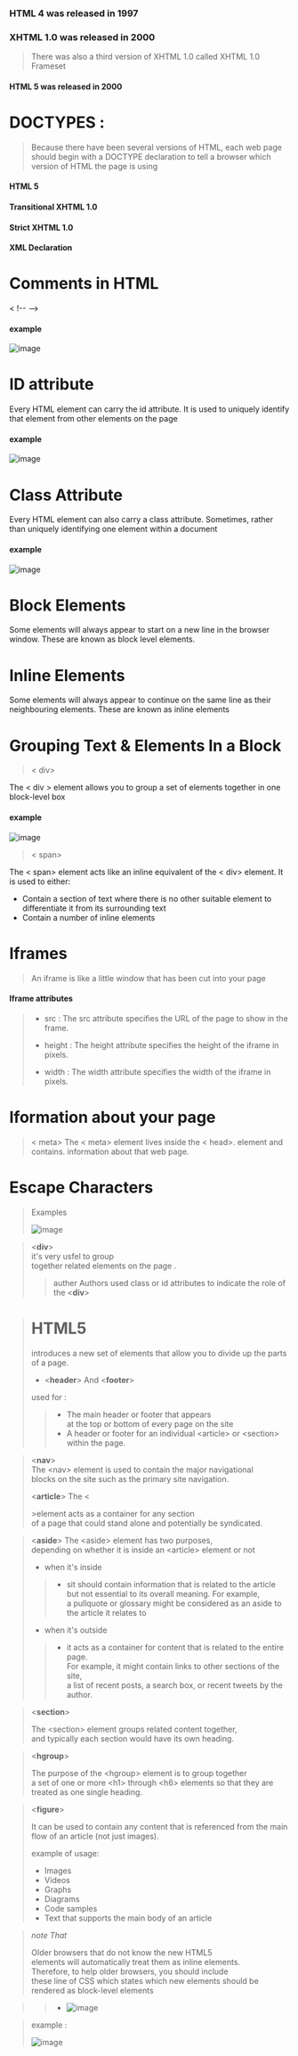 ### HTML 4 was released in 1997 
### XHTML 1.0 was released in 2000 
> There was also a third version
of XHTML 1.0 called XHTML
1.0 Frameset
#### HTML 5 was released in 2000

# DOCTYPES :
> Because there have been
several versions of HTML, each
web page should begin with a
DOCTYPE declaration to tell a
browser which version of HTML
the page is using

#### HTML 5

<!DOCTYPE html>
<!DOCTYPE html PUBLIC
"-//W3C//DTD

#### HTML 4

<!DOCTYPE html PUBLIC
"-//W3C//DTD HTML 4.01 Transitional//EN"
"http://www.w3.org/TR/html4/loose.dtd">

#### Transitional XHTML 1.0

<!DOCTYPE html PUBLIC
"-//W3C//DTD XHTML 1.0 Transitional//EN"
"http://www.w3.org/TR/xhtml1/DTD/
 xhtml1-transitional.dtd">
 
 #### Strict XHTML 1.0
 
 <!DOCTYPE html PUBLIC
"-//W3C//DTD XHTML 1.0 Strict//EN"
"http://www.w3.org/TR/xhtml1/DTD/
 xhtml1-strict.dtd">
 
 #### XML Declaration

<?xml version="1.0" ?>

# Comments in HTML

 < !-- -->

#### example 

![image](https://user-images.githubusercontent.com/44680406/109818279-8028bc00-7c3b-11eb-9572-1fb5cdb7d1ae.png)

# ID attribute 

Every HTML element can carry
the id attribute. It is used to
uniquely identify that element
from other elements on the
page 

#### example

![image](https://user-images.githubusercontent.com/44680406/109818950-3ab8be80-7c3c-11eb-987c-7d1528f81c91.png)


# Class Attribute

Every HTML element can
also carry a class attribute.
Sometimes, rather than uniquely
identifying one element within
a document

#### example 

![image](https://user-images.githubusercontent.com/44680406/109819325-9d11bf00-7c3c-11eb-9bbb-aba856a6268c.png)

# Block Elements

Some elements will always
appear to start on a new line in
the browser window. These are
known as block level elements.

# Inline Elements

Some elements will always
appear to continue on the
same line as their neighbouring
elements. These are known as
inline elements

# Grouping Text & Elements In a Block

 > < div>

The < div > element allows you to
group a set of elements together
in one block-level box 

#### example 

![image](divexample.png)

> < span>

The < span> element acts like
an inline equivalent of the < div>
element. It is used to either:

- Contain a section of text
where there is no other suitable
element to differentiate it from
its surrounding text
- Contain a number of inline
elements

# Iframes

>An iframe is like a little window
that has been cut into your
page 

#### Iframe attributes

>- src : The src attribute specifies the
URL of the page to show in the
frame.
>
>- height : The height attribute specifies
the height of the iframe in pixels.
>
>- width : The width attribute specifies
the width of the iframe in pixels.

# Iformation about your page 

> < meta> The < meta> element lives inside the < head>.
element and contains.
information about that
web page.

# Escape Characters

> Examples
>
> ![image](escape.png)

>&lt;**div**&gt;<br>
it's very usfel to group<br>
together related elements on the page .
>> auther Authors used class or id attributes
to indicate the role of the &lt;**div**&gt;

># HTML5 
>introduces a new set of elements that allow you to divide up the
parts of a page.
>- &lt;**header**&gt; And &lt;**footer**&gt;
>
>  used for :
>>- The main header or footer
that appears<br> at the top or
bottom of every page on the
site
>>- A header or footer for an
individual &lt;article&gt; or
&lt;section&gt; within the page.

>&lt;**nav**&gt;
><br>The &lt;nav&gt; element is used to
contain the major navigational<br>
blocks on the site such as the
primary site navigation.
>
>&lt;**article**&gt;
>The &lt;<article>&gt;element acts as
a container for any section<br> of a
page that could stand alone and
potentially be syndicated.
>

>&lt;**aside**&gt;
>The &lt;aside&gt; element has two
purposes,<br> depending on whether
it is inside an &lt;article&gt;
element or not
>
>- when it's inside 
>>- sit should contain
information that is related to the
article<br> but not essential to its
overall meaning. For example,<br> a
pullquote or glossary might be
considered as an aside to the
article it relates to
>- when it's outside
>>- it acts as a container
for content that is related to
the entire page.<br> For example,
it might contain links to other
sections of the site, <br>a list of
recent posts, a search box, or
recent tweets by the author.

>&lt;**section**&gt;
>
>The &lt;section&gt; element groups
related content together,<br> and
typically each section would
have its own heading.

>&lt;**hgroup**&gt;
>
>The purpose of the &lt;hgroup&gt;
element is to group together<br> a
set of one or more &lt;h1&gt; through
&lt;h6&gt; elements so that they are
treated as one single heading.

>&lt;**figure**&gt;
>
>It can be used
to contain any content that is
referenced from the main flow of
an article (not just images).
>
>example of usage:
>- Images
>- Videos
>- Graphs
>- Diagrams
>- Code samples
>- Text that supports the main
body of an article

>*note That*
>
>Older browsers that do not
know the new HTML5<br> elements
will automatically treat them as
inline elements.<br> Therefore, to
help older browsers, you should
include <br>these line of CSS which states which new
elements should be rendered as
block-level elements

>>- ![image](Css.png)

> example :
>
>![image](https://user-images.githubusercontent.com/44680406/109865890-4ec8e400-7c6d-11eb-9796-f0293ca2352f.png)





